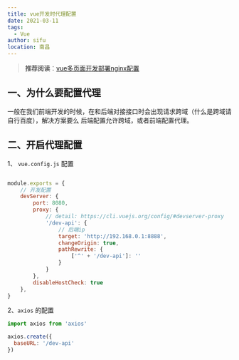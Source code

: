 ```yaml
---
title: vue开发时代理配置
date: 2021-03-11
tags:
  - Vue
author: sifu
location: 南昌
---
```


> **推荐阅读**：[vue多页面开发部署nginx配置](/guide/vue多页面开发部署nginx配置)

## 一、为什么要配置代理

一般在我们前端开发的时候，在和后端对接接口时会出现请求跨域（什么是跨域请自行百度），解决方案要么
后端配置允许跨域，或者前端配置代理。

## 二、开启代理配置

1、 `vue.config.js` 配置

```javascript

module.exports = {
    // 开发配置
    devServer: {
        port: 8080,
        proxy: {
            // detail: https://cli.vuejs.org/config/#devserver-proxy
            '/dev-api': {
                // 后端ip
                target: 'http://192.168.0.1:8888',
                changeOrigin: true,
                pathRewrite: {
                    ['^' + '/dev-api']: ''
                }
            }
        },
        disableHostCheck: true
    },
}
```

2、`axios` 的配置

```javascript
import axios from 'axios'

axios.create({
  baseURL: '/dev-api'
})
```

<Vssue :title="$title" />

